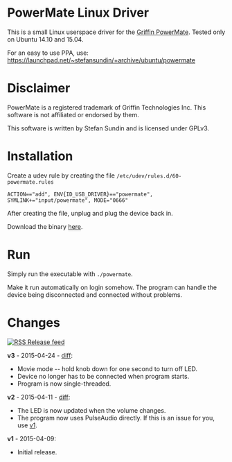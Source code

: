 # PowerMate Linux Driver

This is a small Linux userspace driver for the [Griffin PowerMate](https://store.griffintechnology.com/desktop/powermate). Tested only on Ubuntu 14.10 and 15.04.

For an easy to use PPA, use: https://launchpad.net/~stefansundin/+archive/ubuntu/powermate


# Disclaimer

PowerMate is a registered trademark of Griffin Technologies Inc. This software is not affiliated or endorsed by them.

This software is written by Stefan Sundin and is licensed under GPLv3.


# Installation

Create a udev rule by creating the file `/etc/udev/rules.d/60-powermate.rules`

```
ACTION=="add", ENV{ID_USB_DRIVER}=="powermate", SYMLINK+="input/powermate", MODE="0666"
```

After creating the file, unplug and plug the device back in.

Download the binary [here](https://github.com/stefansundin/powermate-linux/releases/latest).


# Run

Simply run the executable with `./powermate`.

Make it run automatically on login somehow. The program can handle the device being disconnected and connected without problems.


# Changes

[![RSS](https://stefansundin.github.io/img/feed.png) Release feed](https://github.com/stefansundin/powermate-linux/releases.atom)

**v3** - 2015-04-24 - [diff](https://github.com/stefansundin/powermate-linux/compare/v2...v3):
- Movie mode -- hold knob down for one second to turn off LED.
- Device no longer has to be connected when program starts.
- Program is now single-threaded.

**v2** - 2015-04-11 - [diff](https://github.com/stefansundin/powermate-linux/compare/v1...v2):
- The LED is now updated when the volume changes.
- The program now uses PulseAudio directly. If this is an issue for you, use [v1](https://github.com/stefansundin/powermate-linux/releases/tag/v1).

**v1** - 2015-04-09:
- Initial release.
